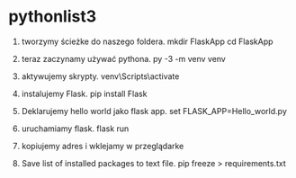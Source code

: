 # pythonlist3
1. tworzymy ścieżke do naszego foldera.
	mkdir FlaskApp
	cd FlaskApp

2. teraz zaczynamy używać pythona.
	py -3 -m venv venv

3. aktywujemy skrypty.
	venv\Scripts\activate
4. instalujemy Flask.
	pip install Flask
7. Deklarujemy hello world jako flask app.
	set FLASK_APP=Hello_world.py
8. uruchamiamy flask.
	flask run
9. kopiujemy adres i wklejamy w przeglądarke
10. Save list of installed packages to text file.
	pip freeze > requirements.txt
